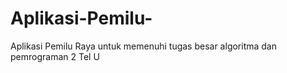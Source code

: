 # Aplikasi-Pemilu-
Aplikasi Pemilu Raya untuk memenuhi tugas besar algoritma dan pemrograman 2 Tel U
